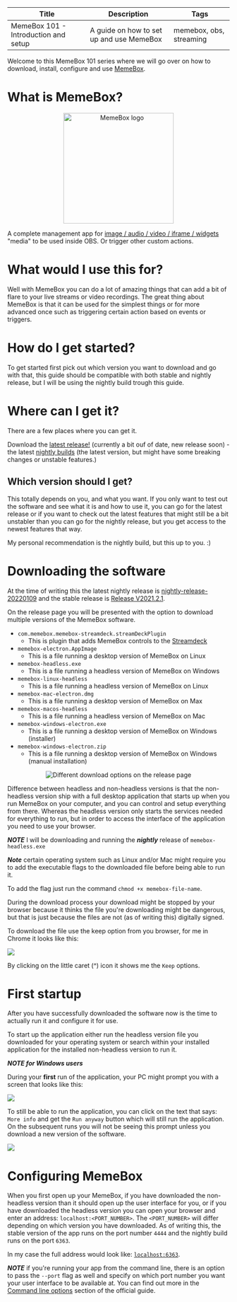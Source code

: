 | Title                                | Description                              | Tags                    | 
|--------------------------------------|------------------------------------------|-------------------------|
| MemeBox 101 - Introduction and setup | A guide on how to set up and use MemeBox | memebox, obs, streaming |

Welcome to this MemeBox 101 series where we will go over on how to download,
install, configure and use [MemeBox](MEMEBOX_GITHUB_URL).

# What is MemeBox?

<p align="center">
	<img 
		src="https://raw.githubusercontent.com/negue/meme-box/develop/assets/memebox-optimized.svg" 
		width="250" alt="MemeBox logo" title="MemeBox logo"/>
</p>

A complete management app for
[image / audio / video / iframe / widgets](https://github.com/negue/meme-box/blob/develop/tutorials/type_overview.md)
"media" to be used inside OBS. Or trigger other custom actions.

# What would I use this for?

Well with MemeBox you can do a lot of amazing things that can add a bit of flare
to your live streams or video recordings. The great thing about MemeBox is that
it can be used for the simplest things or for more advanced once such as triggering
certain action based on events or triggers.

# How do I get started?

To get started first pick out which version you want to download and go with that,
this guide should be compatible with both stable and nightly release, but I will be
using the nightly build trough this guide.

# Where can I get it?

There are a few places where you can get it.

Download the [latest release!](MEMEBOX_GITHUB_RELEASE_URL) (currently a bit ouf
of date, new release soon) - the
latest [nightly builds](MEMEBOX_GITHUB_NIGHTLY_RELEASE_URL) (the latest version,
but might have some breaking changes or unstable features.)

## Which version should I get?

This totally depends on you, and what you want. If you only want to test out
the software and see what it is and how to use it, you can go for the latest release
or if you want to check out the latest features that might still be a bit
unstabler than you can go for the nightly release, but you get access to the newest
features that way.

My personal recommendation is the nightly build, but this up to you. :)

# Downloading the software

At the time of writing this the latest nightly release is
[nightly-release-20220109](https://github.com/negue/meme-box-nightly/releases/tag/nightly20220109)
and the stable release is [Release V2021.2.1](https://github.com/negue/meme-box/releases/tag/2021.2.1).

On the release page you will be presented with the option to download multiple
versions of the MemeBox software.

* `com.memebox.memebox-streamdeck.streamDeckPlugin`
	* This is plugin that adds MemeBox controls to the [Streamdeck](https://www.elgato.com/en/stream-deck)
* `memebox-electron.AppImage`
	* This is a file running a desktop version of MemeBox on Linux
* `memebox-headless.exe`
	* This is a file running a headless version of MemeBox on Windows
* `memebox-linux-headless`
	* This is a file running a headless version of MemeBox on Linux
* `memebox-mac-electron.dmg`
	* This is a file running a desktop version of MemeBox on Max
* `memebox-macos-headless`
	* This is a file running a headless version of MemeBox on Mac
* `memebox-windows-electron.exe`
	* This is a file running a desktop version of MemeBox on Windows (installer)
* `memebox-windows-electron.zip`
	* This is a file running a desktop version of MemeBox on Windows (manual installation)

<p align="center">
   <img
      src="./release-page-download-options.png" 
	  alt="Different download options on the release page" 
      title="Different download options on the release page"/>
</p>

Difference between headless and non-headless versions is that the non-headless
version ship with a full desktop application that starts up when you run MemeBox
on your computer, and you can control and setup everything from there. Whereas
the headless version only starts the services needed for everything to run, but
in order to access the interface of the application you need to use your browser.

***NOTE***
I will be downloading and running the ***nightly*** release of `memebox-headless.exe`

***Note*** certain operating system such as Linux and/or Mac might require you
to add the executable flags to the downloaded file before being able to run it.

To add the flag just run the command `chmod +x memebox-file-name`.

During the download process your download might be stopped by your browser because
it thinks the file you're downloading might be dangerous, but that is just because
the files are not (as of writing this) digitally signed.

To download the file use the keep option from you browser, for me in Chrome it
looks like this:

![](./download-unsafe-keep-example.png)

By clicking on the little caret (^) icon it shows me the `Keep` options.

# First startup

After you have successfully downloaded the software now is the time to actually
run it and configure it for use.

To start up the application either run the headless version file you downloaded
for your operating system or search within your installed application for the
installed non-headless version to run it.

***NOTE for Windows users***

During your **first** run of the application, your PC might prompt you with a screen
that looks like this:

![](./windows-security-screen.png)

To still be able to run the application, you can click on the text that says:
`More info` and get the `Run anyway` button which will still run the application.
On the subsequent runs you will not be seeing this prompt unless you download a
new version of the software.

![](./windows-security-screen-run-anyway.png)


# Configuring MemeBox

When you first open up your MemeBox, if you have downloaded the non-headless
version than it should open up the user interface for you, or if you have downloaded
the headless version you can open your browser and enter an address:
`localhost:<PORT_NUMBER>`. The `<PORT_NUMBER>` will differ depending on which
version you have downloaded. As of writing this, the stable version of the app
runs on the port number `4444` and the nightly build runs on the port `6363`.

In my case the full address would look like: [`localhost:6363`](http://localhost:6363/).

***NOTE*** if you're running your app from the command line, there is an option
to pass the `--port` flag as well and specify on which port number you want your
user interface to be available at. You can find out more in the
[Command line options](https://github.com/negue/meme-box/blob/develop/tutorials/installation.md#commandline-options)
section of the official guide.

[MEMEBOX_GITHUB_URL]:https://github.com/negue/memebox
[MEMEBOX_GITHUB_RELEASE_URL]:https://github.com/negue/meme-box/releases
[MEMEBOX_GITHUB_NIGHTLY_RELEASE_URL]:https://github.com/negue/meme-box-nightly/releases
